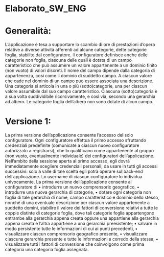 # Elaborato_SW_ENG 

# Generalità: 
L’applicazione è tesa a supportare lo scambio di ore di prestazioni d’opera relative a diverse attività afferenti ad alcune categorie, dette categorie foglia, stabilite dal configuratore.
Il configuratore definisce anche delle categorie non foglia, ciascuna delle quali è dotata di un campo caratteristico che può assumere un valore appartenente a un dominio finito (non vuoto) di valori discreti. Il nome del campo dipende dalla categoria di appartenenza, così come il dominio di suddetto campo. A ciascun valore che cade nel dominio di un campo può essere associata una descrizione. Una categoria si articola in una o più (sotto)categorie, una per ciascun valore assumibile dal suo campo caratteristico. Ciascuna (sotto)categoria è a sua volta suddividibile ricorsivamente, e così via, secondo una gerarchia ad albero. Le categorie foglia dell’albero non sono dotate di alcun campo.


# Versione 1: 
La prima versione dell’applicazione consente l’accesso del solo configuratore. Ogni configuratore effettua il primo accesso sfruttando credenziali predefinite (comunicate a ciascun nuovo configuratore autorizzato a registrarsi), che lo qualificano come appartenente al gruppo (non vuoto, eventualmente individuale) dei configuratori dell’applicazione. Nell’ambito della sessione aperta al primo accesso, egli dovrà immediatamente scegliere credenziali personali, da usare in tutti gli accessi successivi: solo a valle di tale scelta egli potrà operare sul back-end dell’applicazione. Lo username di ciascun configuratore lo individua univocamente.
La prima versione dell’applicazione consente al configuratore di
• introdurre un nuovo comprensorio geografico,
• introdurre una nuova gerarchia di categorie,
• dotare ogni categoria non foglia di tale gerarchia di nome, campo caratteristico e dominio dello stesso, nonché di una eventuale descrizione per ciascun valore appartenente a suddetto domini,
stabilire il valore dei fattori di conversione relativi a tutte le coppie distinte di categorie foglia, dove tali categorie foglia appartengono entrambe alla gerarchia appena creata oppure una appartiene alla gerarchia appena creata e l’altra appartiene a una gerarchia preesistente;
• salvare in modo persistente tutte le informazioni di cui ai punti precedenti,
• visualizzare ciascun comprensorio geografico presente,
• visualizzare ciascuna gerarchia presente e tutte le informazioni a corredo della stessa,
• visualizzare tutti i fattori di conversione che coinvolgono come prima categoria una
categoria foglia assegnata.

